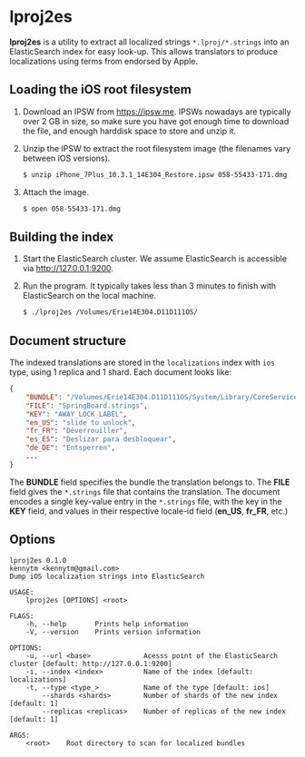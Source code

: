 lproj2es
========

**lproj2es** is a utility to extract all localized strings `*.lproj/*.strings` into an ElasticSearch index for easy
look-up. This allows translators to produce localizations using terms from endorsed by Apple.

## Loading the iOS root filesystem

1. Download an IPSW from <https://ipsw.me>. IPSWs nowadays are typically over 2 GB in size, so make sure you have got
    enough time to download the file, and enough harddisk space to store and unzip it.

2. Unzip the IPSW to extract the root filesystem image (the filenames vary between iOS versions).

    ```sh
    $ unzip iPhone_7Plus_10.3.1_14E304_Restore.ipsw 058-55433-171.dmg
    ```

3. Attach the image.

    ```sh
    $ open 058-55433-171.dmg
    ```

## Building the index

1. Start the ElasticSearch cluster. We assume ElasticSearch is accessible via http://127.0.0.1:9200.

2. Run the program. It typically takes less than 3 minutes to finish with ElasticSearch on the local machine.

    ```sh
    $ ./lproj2es /Volumes/Erie14E304.D11D111OS/
    ```

## Document structure

The indexed translations are stored in the `localizations` index with `ios` type, using 1 replica and 1 shard. Each
document looks like:

```json
{
    "BUNDLE": "/Volumes/Erie14E304.D11D111OS/System/Library/CoreServices/SpringBoard.app",
    "FILE": "SpringBoard.strings",
    "KEY": "AWAY_LOCK_LABEL",
    "en_US": "slide to unlock",
    "fr_FR": "Déverrouiller",
    "es_ES": "Deslizar para desbloquear",
    "de_DE": "Entsperren",
    ...
}
```

The **BUNDLE** field specifies the bundle the translation belongs to. The **FILE** field gives the `*.strings` file that
contains the translation. The document encodes a single key-value entry in the `*.strings` file, with the key in the
**KEY** field, and values in their respective locale-id field (**en\_US**, **fr\_FR**, etc.)

## Options

```
lproj2es 0.1.0
kennytm <kennytm@gmail.com>
Dump iOS localization strings into ElasticSearch

USAGE:
    lproj2es [OPTIONS] <root>

FLAGS:
    -h, --help       Prints help information
    -V, --version    Prints version information

OPTIONS:
    -u, --url <base>             Acesss point of the ElasticSearch cluster [default: http://127.0.0.1:9200]
    -i, --index <index>          Name of the index [default: localizations]
    -t, --type <type_>           Name of the type [default: ios]
        --shards <shards>        Number of shards of the new index [default: 1]
        --replicas <replicas>    Number of replicas of the new index [default: 1]

ARGS:
    <root>    Root directory to scan for localized bundles
```
